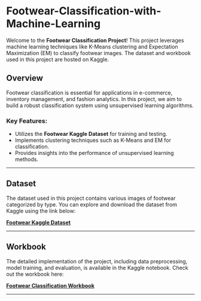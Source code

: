 # Footwear-Classification-with-Machine-Learning

Welcome to the **Footwear Classification Project**! This project leverages machine learning techniques like K-Means clustering and Expectation Maximization (EM) to classify footwear images. The dataset and workbook used in this project are hosted on Kaggle.

## Overview

Footwear classification is essential for applications in e-commerce, inventory management, and fashion analytics. In this project, we aim to build a robust classification system using unsupervised learning algorithms.

### Key Features:
- Utilizes the **Footwear Kaggle Dataset** for training and testing.
- Implements clustering techniques such as K-Means and EM for classification.
- Provides insights into the performance of unsupervised learning methods.

---

## Dataset

The dataset used in this project contains various images of footwear categorized by type. You can explore and download the dataset from Kaggle using the link below:

[**Footwear Kaggle Dataset**](https://www.kaggle.com/datasets/adityakadam1/footwear)

---

## Workbook

The detailed implementation of the project, including data preprocessing, model training, and evaluation, is available in the Kaggle notebook. Check out the workbook here:

[**Footwear Classification Workbook**](https://www.kaggle.com/code/adityakadam1/footwear-classification-using-kmeans-and-em)

---
